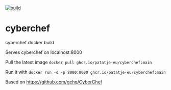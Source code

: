 [![build](https://github.com/patatje-eu/cyberchef/actions/workflows/build.yml/badge.svg)](https://github.com/patatje-eu/cyberchef/actions/workflows/build.yml)

# cyberchef
cyberchef docker build

Serves cyberchef on localhost:8000

Pull the latest image `docker pull ghcr.io/patatje-eu/cyberchef:main`

Run it with `docker run -d -p 8000:8000 ghcr.io/patatje-eu/cyberchef:main`

Based on https://github.com/gchq/CyberChef
